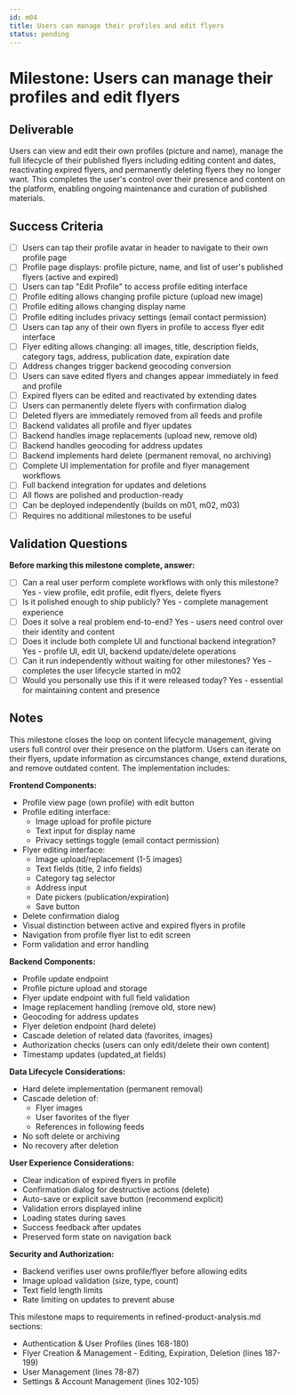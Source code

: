 ```yaml
---
id: m04
title: Users can manage their profiles and edit flyers
status: pending
---
```


# Milestone: Users can manage their profiles and edit flyers

## Deliverable
Users can view and edit their own profiles (picture and name), manage the full lifecycle of their published flyers including editing content and dates, reactivating expired flyers, and permanently deleting flyers they no longer want. This completes the user's control over their presence and content on the platform, enabling ongoing maintenance and curation of published materials.

## Success Criteria
- [ ] Users can tap their profile avatar in header to navigate to their own profile page
- [ ] Profile page displays: profile picture, name, and list of user's published flyers (active and expired)
- [ ] Users can tap "Edit Profile" to access profile editing interface
- [ ] Profile editing allows changing profile picture (upload new image)
- [ ] Profile editing allows changing display name
- [ ] Profile editing includes privacy settings (email contact permission)
- [ ] Users can tap any of their own flyers in profile to access flyer edit interface
- [ ] Flyer editing allows changing: all images, title, description fields, category tags, address, publication date, expiration date
- [ ] Address changes trigger backend geocoding conversion
- [ ] Users can save edited flyers and changes appear immediately in feed and profile
- [ ] Expired flyers can be edited and reactivated by extending dates
- [ ] Users can permanently delete flyers with confirmation dialog
- [ ] Deleted flyers are immediately removed from all feeds and profile
- [ ] Backend validates all profile and flyer updates
- [ ] Backend handles image replacements (upload new, remove old)
- [ ] Backend handles geocoding for address updates
- [ ] Backend implements hard delete (permanent removal, no archiving)
- [ ] Complete UI implementation for profile and flyer management workflows
- [ ] Full backend integration for updates and deletions
- [ ] All flows are polished and production-ready
- [ ] Can be deployed independently (builds on m01, m02, m03)
- [ ] Requires no additional milestones to be useful

## Validation Questions
**Before marking this milestone complete, answer:**
- [ ] Can a real user perform complete workflows with only this milestone? Yes - view profile, edit profile, edit flyers, delete flyers
- [ ] Is it polished enough to ship publicly? Yes - complete management experience
- [ ] Does it solve a real problem end-to-end? Yes - users need control over their identity and content
- [ ] Does it include both complete UI and functional backend integration? Yes - profile UI, edit UI, backend update/delete operations
- [ ] Can it run independently without waiting for other milestones? Yes - completes the user lifecycle started in m02
- [ ] Would you personally use this if it were released today? Yes - essential for maintaining content and presence

## Notes
This milestone closes the loop on content lifecycle management, giving users full control over their presence on the platform. Users can iterate on their flyers, update information as circumstances change, extend durations, and remove outdated content. The implementation includes:

**Frontend Components:**
- Profile view page (own profile) with edit button
- Profile editing interface:
  - Image upload for profile picture
  - Text input for display name
  - Privacy settings toggle (email contact permission)
- Flyer editing interface:
  - Image upload/replacement (1-5 images)
  - Text fields (title, 2 info fields)
  - Category tag selector
  - Address input
  - Date pickers (publication/expiration)
  - Save button
- Delete confirmation dialog
- Visual distinction between active and expired flyers in profile
- Navigation from profile flyer list to edit screen
- Form validation and error handling

**Backend Components:**
- Profile update endpoint
- Profile picture upload and storage
- Flyer update endpoint with full field validation
- Image replacement handling (remove old, store new)
- Geocoding for address updates
- Flyer deletion endpoint (hard delete)
- Cascade deletion of related data (favorites, images)
- Authorization checks (users can only edit/delete their own content)
- Timestamp updates (updated_at fields)

**Data Lifecycle Considerations:**
- Hard delete implementation (permanent removal)
- Cascade deletion of:
  - Flyer images
  - User favorites of the flyer
  - References in following feeds
- No soft delete or archiving
- No recovery after deletion

**User Experience Considerations:**
- Clear indication of expired flyers in profile
- Confirmation dialog for destructive actions (delete)
- Auto-save or explicit save button (recommend explicit)
- Validation errors displayed inline
- Loading states during saves
- Success feedback after updates
- Preserved form state on navigation back

**Security and Authorization:**
- Backend verifies user owns profile/flyer before allowing edits
- Image upload validation (size, type, count)
- Text field length limits
- Rate limiting on updates to prevent abuse

This milestone maps to requirements in refined-product-analysis.md sections:
- Authentication & User Profiles (lines 168-180)
- Flyer Creation & Management - Editing, Expiration, Deletion (lines 187-199)
- User Management (lines 78-87)
- Settings & Account Management (lines 102-105)
